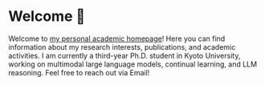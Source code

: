 # Welcome 👋

Welcome to [my personal academic homepage](https://yahanyu.github.io)!
Here you can find information about my research interests, publications, and academic activities.
I am currently a third-year Ph.D. student in Kyoto University, working on multimodal large language models, continual learning, and LLM reasoning.
Feel free to reach out via Email!